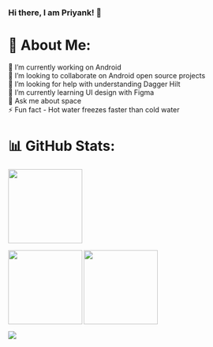 ### Hi there, I am Priyank! 👋

# 💫 About Me:
🔭 I’m currently working on Android<br>👯 I’m looking to collaborate on Android open source projects<br>🤝 I’m looking for help with understanding Dagger Hilt<br>🌱 I’m currently learning UI design with Figma<br>💬 Ask me about space<br>⚡ Fun fact - Hot water freezes faster than cold water

# 📊 GitHub Stats:

<img src="https://github-readme-stats.vercel.app/api/top-langs/?username=nimblenative&theme=github_dark&hide_border=true&include_all_commits=false&count_private=false&layout=compact" height="150">

<p>
  <img src="https://github-readme-stats.vercel.app/api?username=nimblenative&theme=github_dark&hide_border=true&include_all_commits=false&count_private=false" height="150" align="left">
  <img src="https://nirzak-streak-stats.vercel.app/?user=nimblenative&theme=github_dark&hide_border=true" height="150" align="center">
</p>

![](https://komarev.com/ghpvc/?username=nimblenative&color=blueviolet&style=flat)
